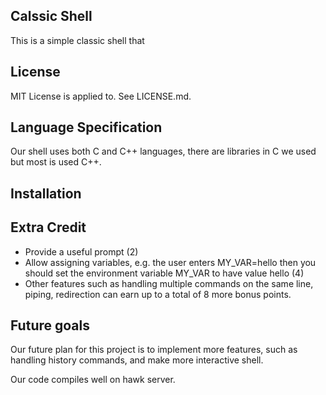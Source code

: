 ## Calssic Shell
This is a simple classic shell that


## License
MIT License is applied to. See LICENSE.md.

## Language Specification
Our shell uses both C and C++ languages, there are libraries in C we used but most is used C++.

## Installation

## Extra Credit
* Provide a useful prompt (2)
* Allow assigning variables, e.g. the user enters MY_VAR=hello then you should set the environment variable MY_VAR to have value hello (4)
* Other features such as handling multiple commands on the same line, piping, redirection can earn up to a total of 8 more bonus points. 

## Future goals
Our future plan for this project is to implement more features, such as handling history commands, and make more interactive shell.

Our code compiles well on hawk server.
